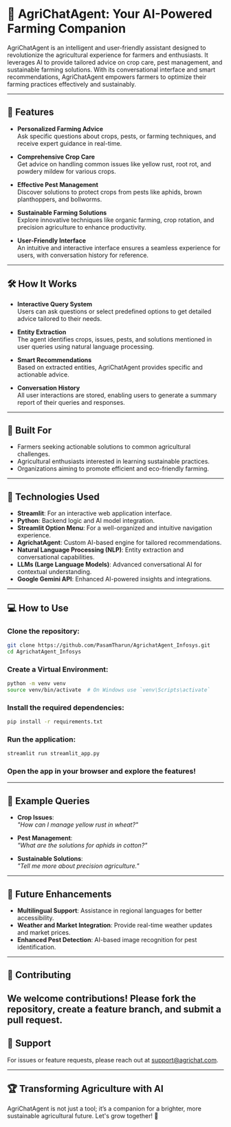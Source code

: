 # 🌾 AgriChatAgent: Your AI-Powered Farming Companion

AgriChatAgent is an intelligent and user-friendly assistant designed to revolutionize the agricultural experience for farmers and enthusiasts. It leverages AI to provide tailored advice on crop care, pest management, and sustainable farming solutions. With its conversational interface and smart recommendations, AgriChatAgent empowers farmers to optimize their farming practices effectively and sustainably.

---

## 🚀 Features

- **Personalized Farming Advice**  
  Ask specific questions about crops, pests, or farming techniques, and receive expert guidance in real-time.

- **Comprehensive Crop Care**  
  Get advice on handling common issues like yellow rust, root rot, and powdery mildew for various crops.

- **Effective Pest Management**  
  Discover solutions to protect crops from pests like aphids, brown planthoppers, and bollworms.

- **Sustainable Farming Solutions**  
  Explore innovative techniques like organic farming, crop rotation, and precision agriculture to enhance productivity.

- **User-Friendly Interface**  
  An intuitive and interactive interface ensures a seamless experience for users, with conversation history for reference.

---

## 🛠️ How It Works

- **Interactive Query System**  
  Users can ask questions or select predefined options to get detailed advice tailored to their needs.

- **Entity Extraction**  
  The agent identifies crops, issues, pests, and solutions mentioned in user queries using natural language processing.

- **Smart Recommendations**  
  Based on extracted entities, AgriChatAgent provides specific and actionable advice.

- **Conversation History**  
  All user interactions are stored, enabling users to generate a summary report of their queries and responses.

---

## 🌱 Built For

- Farmers seeking actionable solutions to common agricultural challenges.
- Agricultural enthusiasts interested in learning sustainable practices.
- Organizations aiming to promote efficient and eco-friendly farming.

---

## 🔧 Technologies Used

- **Streamlit**: For an interactive web application interface.
- **Python**: Backend logic and AI model integration.
- **Streamlit Option Menu**: For a well-organized and intuitive navigation experience.
- **AgrichatAgent**: Custom AI-based engine for tailored recommendations.
- **Natural Language Processing (NLP)**: Entity extraction and conversational capabilities.
- **LLMs (Large Language Models)**: Advanced conversational AI for contextual understanding.
- **Google Gemini API**: Enhanced AI-powered insights and integrations.
  
---

## 💻 How to Use

### Clone the repository:
```bash
git clone https://github.com/PasamTharun/AgrichatAgent_Infosys.git
cd AgrichatAgent_Infosys
```
### Create a Virtual Environment:
```bash
python -m venv venv
source venv/bin/activate  # On Windows use `venv\Scripts\activate`
```

### Install the required dependencies:
```bash
pip install -r requirements.txt
```

### Run the application:
```bash
streamlit run streamlit_app.py
```

### Open the app in your browser and explore the features!

---

## 📄 Example Queries

- **Crop Issues**:  
  _"How can I manage yellow rust in wheat?"_

- **Pest Management**:  
  _"What are the solutions for aphids in cotton?"_

- **Sustainable Solutions**:  
  _"Tell me more about precision agriculture."_

---

## 🌟 Future Enhancements

- **Multilingual Support**: Assistance in regional languages for better accessibility.
- **Weather and Market Integration**: Provide real-time weather updates and market prices.
- **Enhanced Pest Detection**: AI-based image recognition for pest identification.

---

## 🤝 Contributing

We welcome contributions! Please fork the repository, create a feature branch, and submit a pull request. 
---

## 📧 Support

For issues or feature requests, please reach out at [support@agrichat.com](mailto:tpasamtharun@gmail.com).

---

## 🏆 Transforming Agriculture with AI  

AgriChatAgent is not just a tool; it’s a companion for a brighter, more sustainable agricultural future. Let's grow together! 🌱
